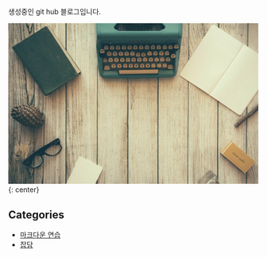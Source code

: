 생성중인 git hub 블로그입니다. 


![main](/Image/desk.png){: center}


## Categories

* [마크다운 연습](Practice/MDPratice.md)
* [잡담](Board/board_reademe.md)

